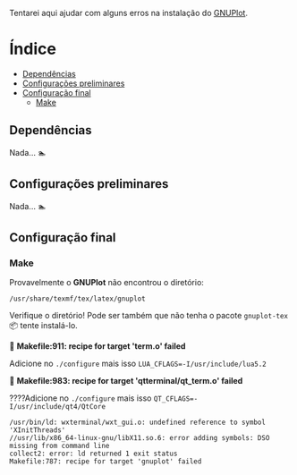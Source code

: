 Tentarei aqui ajudar com alguns erros na instalação do [GNUPlot](https://github.com/RafaelDexter/GNUPlot/wiki/GNUPlot).

# Índice
+ [Dependências](https://github.com/RafaelDexter/GNUPlot/wiki/ERROR#depend%C3%AAncias)
+ [Configurações preliminares](https://github.com/RafaelDexter/GNUPlot/wiki/ERROR#configura%C3%A7%C3%B5es-preliminares)
+ [Configuração final](https://github.com/RafaelDexter/GNUPlot/wiki/ERROR#configura%C3%A7%C3%A3o-final)
  + [Make](https://github.com/RafaelDexter/GNUPlot/wiki/ERROR#make)

## Dependências
Nada... :swimmer:

## Configurações preliminares
Nada... :swimmer:

## Configuração final

### Make
Provavelmente o **GNUPlot** não encontrou o diretório:

```
/usr/share/texmf/tex/latex/gnuplot
```

Verifique o diretório! Pode ser também que não tenha o pacote `gnuplot-tex`  :package:
tente instalá-lo.

 :black_square_button: **Makefile:911: recipe for target 'term.o' failed**

Adicione no `./configure` mais isso `LUA_CFLAGS=-I/usr/include/lua5.2`

 :black_square_button: **Makefile:983: recipe for target 'qtterminal/qt_term.o' failed**

????Adicione no `./configure` mais isso `QT_CFLAGS=-I/usr/include/qt4/QtCore`

```
/usr/bin/ld: wxterminal/wxt_gui.o: undefined reference to symbol 'XInitThreads'
//usr/lib/x86_64-linux-gnu/libX11.so.6: error adding symbols: DSO missing from command line
collect2: error: ld returned 1 exit status
Makefile:787: recipe for target 'gnuplot' failed
```